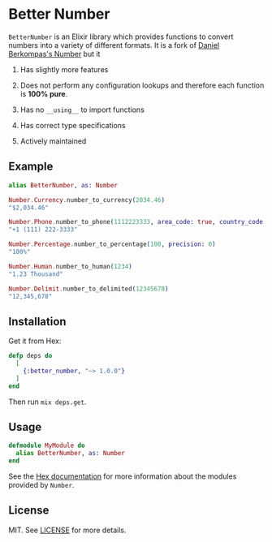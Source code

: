 # Better Number

`BetterNumber` is an Elixir library which provides functions to convert numbers into a variety of different formats. It is a fork of [Daniel Berkompas's Number](https://github.com/danielberkompas/number) but it

1. Has slightly more features

2. Does not perform any configuration lookups and therefore each function is __100% pure__.

3. Has no `__using__` to import functions

4. Has correct type specifications

5. Actively maintained

## Example

```elixir
alias BetterNumber, as: Number

Number.Currency.number_to_currency(2034.46)
"$2,034.46"

Number.Phone.number_to_phone(1112223333, area_code: true, country_code: 1)
"+1 (111) 222-3333"

Number.Percentage.number_to_percentage(100, precision: 0)
"100%"

Number.Human.number_to_human(1234)
"1.23 Thousand"

Number.Delimit.number_to_delimited(12345678)
"12,345,678"
```

## Installation

Get it from Hex:

```elixir
defp deps do
  [
    {:better_number, "~> 1.0.0"}
  ]
end
```

Then run `mix deps.get`.

## Usage


```elixir
defmodule MyModule do
  alias BetterNumber, as: Number
end
```

See the [Hex documentation](http://hexdocs.pm/better_number/) for more information
about the modules provided by `Number`.

## License
MIT. See [LICENSE](https://github.com/hissssst/better_number/blob/master/LICENSE) for more details.
